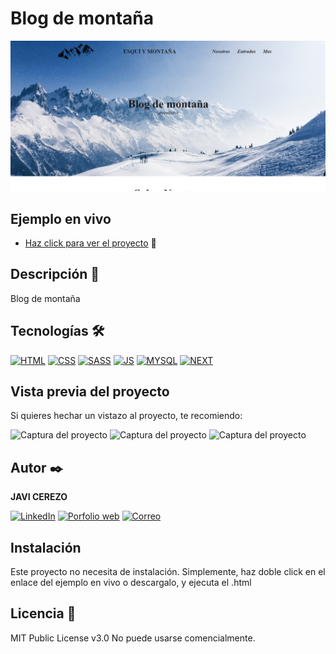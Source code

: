 # Blog de montaña
![Imagen del proyecto](https://raw.githubusercontent.com/javicerezo/blog-montana/master/public/assets/img/blog.png)

## Ejemplo en vivo
- [Haz click para ver el proyecto](https://javicerezo.github.io/blog-montana/) 🚀

## Descripción 📑
Blog de montaña

## Tecnologías 🛠
<!-- Iconos sacados de y https://github.com/alexandresanlim/Badges4-README.md-Profile -->
[![HTML](https://img.shields.io/badge/HTML5-E34F26?style=for-the-badge&logo=html5&logoColor=white)](https://es.wikipedia.org/wiki/HTML5)
[![CSS](https://img.shields.io/badge/CSS3-1572B6?style=for-the-badge&logo=css3&logoColor=white)](https://es.wikipedia.org/wiki/CSS)
[![SASS](https://img.shields.io/badge/Sass-CC6699?style=for-the-badge&logo=sass&logoColor=white)](https://es.wikipedia.org/wiki/Sass)
[![JS](https://img.shields.io/badge/JavaScript-F7DF1E?style=for-the-badge&logo=javascript&logoColor=black)](https://es.wikipedia.org/wiki/JavaScript)
[![MYSQL](https://img.shields.io/badge/MySQL-005C84?style=for-the-badge&logo=mysql&logoColor=white)](https://es.wikipedia.org/wiki/MySQL)
[![NEXT](https://img.shields.io/badge/next.js-000000?style=for-the-badge&logo=nextdotjs&logoColor=white)](https://es.wikipedia.org/wiki/NeXT)

## Vista previa del proyecto
Si quieres hechar un vistazo al proyecto, te recomiendo:

![Captura del proyecto](https://raw.githubusercontent.com/javicerezo/blog_montana/master/public/assets/img/blog2.png)
![Captura del proyecto](https://raw.githubusercontent.com/javicerezo/blog_montana/master/public/assets/img/blog3.png)
![Captura del proyecto](https://raw.githubusercontent.com/javicerezo/blog_montana/master/public/assets/img/blog4.png)

## Autor ✒️
**JAVI CEREZO**

[![LinkedIn](https://img.shields.io/badge/LinkedIn-0077B5?style=for-the-badge&logo=linkedin&logoColor=white)](https://www.linkedin.com/in/javicerezo/)
[![Porfolio web](https://img.shields.io/badge/website-000000?style=for-the-badge&logo=About.me&logoColor=white)](https://javicerezo.netlify.app/)
[![Correo](https://img.shields.io/badge/Gmail-D14836?style=for-the-badge&logo=gmail&logoColor=white)](<mailto:jc.webmob@gmail.com>)

## Instalación 
Este proyecto no necesita de instalación. Simplemente, haz doble click en el enlace del ejemplo en vivo o descargalo, y ejecuta el .html
  
## Licencia 📄
MIT Public License v3.0
No puede usarse comencialmente.
